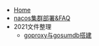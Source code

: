 * [Home](/)
* [nacos集群部署&FAQ](nacos集群部署&FAQ.md "nacos集群部署&FAQ")
* 2021文件整理
  * [goproxy与gosumdb搭建](2021文件整理/goproxy与gosumdb搭建.md "goproxy与gosumdb搭建")